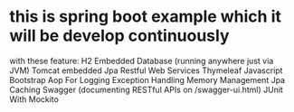 # this is spring boot example which it will be develop continuously
with these feature:
H2 Embedded Database (running anywhere just via JVM)
Tomcat embedded
Jpa
Restful Web Services
Thymeleaf
Javascript
Bootstrap
Aop For Logging
Exception Handling
Memory Management
Jpa Caching
Swagger (documenting RESTful APIs on /swagger-ui.html)
JUnit With Mockito
